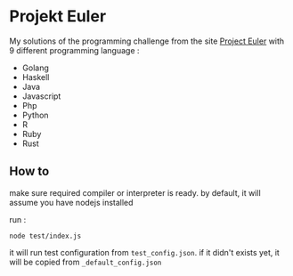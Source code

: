 # Projekt Euler

My solutions of the programming challenge from the site [Project Euler](https://projecteuler.net/) with 9 different programming language :

* Golang
* Haskell
* Java
* Javascript
* Php
* Python
* R
* Ruby
* Rust

## How to

make sure required compiler or interpreter is ready.
by default, it will assume you have nodejs installed

run :

`node test/index.js`

it will run test configuration from `test_config.json`. if it didn't exists yet, it will be copied from `_default_config.json`
